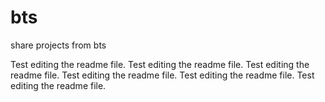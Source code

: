 # bts
share projects from bts

Test editing the readme file. 
Test editing the readme file.
Test editing the readme file.
Test editing the readme file.
Test editing the readme file.
Test editing the readme file.
